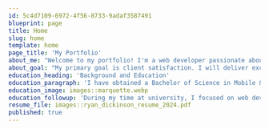 ```yaml
---
id: 5c4d7109-6972-4f56-8733-9adaf3587491
blueprint: page
title: Home
slug: home
template: home
page_title: 'My Portfolio'
about_me: "Welcome to my portfolio! I'm a web developer passionate about creating beautiful and functional websites."
about_goal: "My primary goal is client satisfaction. I will deliver exceptional products for a variety of uses on the web."
education_heading: 'Background and Education'
education_paragraph: 'I have obtained a Bachelor of Science in Mobile & Web App Development from Northern Michigan University located in the beautiful Marquette, MI.'
education_image: images::marquette.webp
education_followup: 'During my time at university, I focused on web development, gaining expertise in HTML, CSS, JavaScript, and various web development frameworks/libraries.'
resume_file: images::ryan_dickinson_resume_2024.pdf
published: true
---
```

